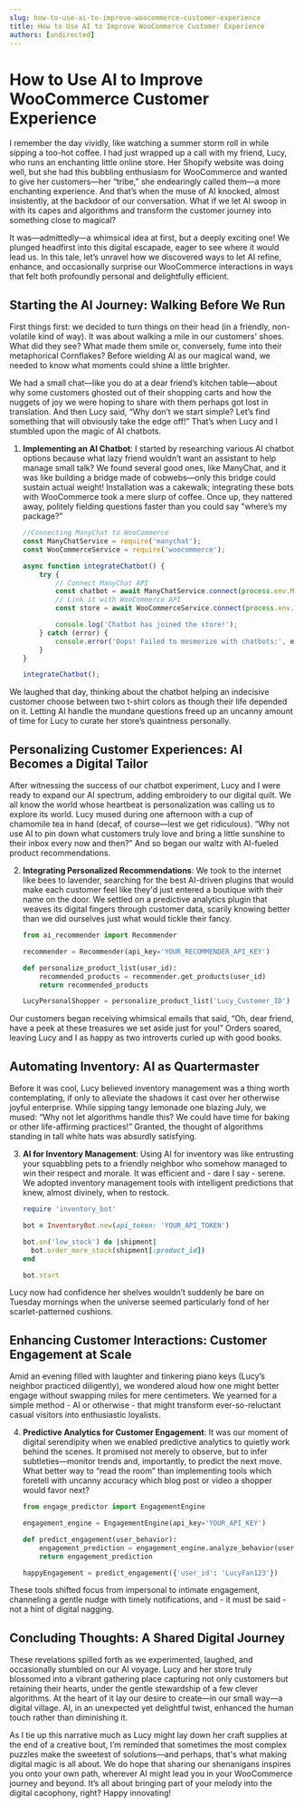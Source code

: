 ```yaml
---
slug: how-to-use-ai-to-improve-woocommerce-customer-experience
title: How to Use AI to Improve WooCommerce Customer Experience
authors: [undirected]
---
```



# How to Use AI to Improve WooCommerce Customer Experience

I remember the day vividly, like watching a summer storm roll in while sipping a too-hot coffee. I had just wrapped up a call with my friend, Lucy, who runs an enchanting little online store. Her Shopify website was doing well, but she had this bubbling enthusiasm for WooCommerce and wanted to give her customers—her “tribe,” she endearingly called them—a more enchanting experience. And that’s when the muse of AI knocked, almost insistently, at the backdoor of our conversation. What if we let AI swoop in with its capes and algorithms and transform the customer journey into something close to magical?

It was—admittedly—a whimsical idea at first, but a deeply exciting one! We plunged headfirst into this digital escapade, eager to see where it would lead us. In this tale, let’s unravel how we discovered ways to let AI refine, enhance, and occasionally surprise our WooCommerce interactions in ways that felt both profoundly personal and delightfully efficient.

## Starting the AI Journey: Walking Before We Run

First things first: we decided to turn things on their head (in a friendly, non-volatile kind of way). It was about walking a mile in our customers' shoes. What did they see? What made them smile or, conversely, fume into their metaphorical Cornflakes? Before wielding AI as our magical wand, we needed to know what moments could shine a little brighter.

We had a small chat—like you do at a dear friend’s kitchen table—about why some customers ghosted out of their shopping carts and how the nuggets of joy we were hoping to share with them perhaps got lost in translation. And then Lucy said, “Why don’t we start simple? Let’s find something that will obviously take the edge off!” That’s when Lucy and I stumbled upon the magic of AI chatbots.

1. **Implementing an AI Chatbot**: I started by researching various AI chatbot options because what lazy friend wouldn’t want an assistant to help manage small talk? We found several good ones, like ManyChat, and it was like building a bridge made of cobwebs—only this bridge could sustain actual weight! Installation was a cakewalk; integrating these bots with WooCommerce took a mere slurp of coffee. Once up, they nattered away, politely fielding questions faster than you could say "where’s my package?”

    ```javascript
    //Connecting ManyChat to WooCommerce
    const ManyChatService = require('manychat');
    const WooCommerceService = require('woocommerce');

    async function integrateChatbot() {
        try {
            // Connect ManyChat API
            const chatbot = await ManyChatService.connect(process.env.MANYCHAT_API_KEY);
            // Link it with WooCommerce API
            const store = await WooCommerceService.connect(process.env.WC_API_KEY);

            console.log('Chatbot has joined the store!');
        } catch (error) {
            console.error('Oops! Failed to mesmerize with chatbots:', error);
        }
    }

    integrateChatbot();
    ```

We laughed that day, thinking about the chatbot helping an indecisive customer choose between two t-shirt colors as though their life depended on it. Letting AI handle the mundane questions freed up an uncanny amount of time for Lucy to curate her store’s quaintness personally.

## Personalizing Customer Experiences: AI Becomes a Digital Tailor

After witnessing the success of our chatbot experiment, Lucy and I were ready to expand our AI spectrum, adding embroidery to our digital quilt. We all know the world whose heartbeat is personalization was calling us to explore its world. Lucy mused during one afternoon with a cup of chamomile tea in hand (decaf, of course—lest we get ridiculous). “Why not use AI to pin down what customers truly love and bring a little sunshine to their inbox every now and then?” And so began our waltz with AI-fueled product recommendations.

2. **Integrating Personalized Recommendations**: We took to the internet like bees to lavender, searching for the best AI-driven plugins that would make each customer feel like they'd just entered a boutique with their name on the door. We settled on a predictive analytics plugin that weaves its digital fingers through customer data, scarily knowing better than we did ourselves just what would tickle their fancy.

    ```python
    from ai_recommender import Recommender

    recommender = Recommender(api_key='YOUR_RECOMMENDER_API_KEY')

    def personalize_product_list(user_id):
        recommended_products = recommender.get_products(user_id)
        return recommended_products

    LucyPersonalShopper = personalize_product_list('Lucy_Customer_ID')
    ```

Our customers began receiving whimsical emails that said, “Oh, dear friend, have a peek at these treasures we set aside just for you!” Orders soared, leaving Lucy and I as happy as two introverts curled up with good books.

## Automating Inventory: AI as Quartermaster

Before it was cool, Lucy believed inventory management was a thing worth contemplating, if only to alleviate the shadows it cast over her otherwise joyful enterprise. While sipping tangy lemonade one blazing July, we mused: “Why not let algorithms handle this? We could have time for baking or other life-affirming practices!” Granted, the thought of algorithms standing in tall white hats was absurdly satisfying.

3. **AI for Inventory Management**: Using AI for inventory was like entrusting your squabbling pets to a friendly neighbor who somehow managed to win their respect and morale. It was efficient and - dare I say - serene. We adopted inventory management tools with intelligent predictions that knew, almost divinely, when to restock.

    ```ruby
    require 'inventory_bot'

    bot = InventoryBot.new(api_token: 'YOUR_API_TOKEN')

    bot.on('low_stock') do |shipment|
      bot.order_more_stock(shipment[:product_id])
    end

    bot.start
    ```

Lucy now had confidence her shelves wouldn’t suddenly be bare on Tuesday mornings when the universe seemed particularly fond of her scarlet-patterned cushions.

## Enhancing Customer Interactions: Customer Engagement at Scale

Amid an evening filled with laughter and tinkering piano keys (Lucy’s neighbor practiced diligently), we wondered aloud how one might better engage without swapping miles for mere centimeters. We yearned for a simple method - AI or otherwise - that might transform ever-so-reluctant casual visitors into enthusiastic loyalists.

4. **Predictive Analytics for Customer Engagement**: It was our moment of digital serendipity when we enabled predictive analytics to quietly work behind the scenes. It promised not merely to observe, but to infer subtleties—monitor trends and, importantly, to predict the next move. What better way to “read the room” than implementing tools which foretell with uncanny accuracy which blog post or video a shopper would favor next?

    ```python
    from engage_predictor import EngagementEngine

    engagement_engine = EngagementEngine(api_key='YOUR_API_KEY')

    def predict_engagement(user_behavior):
        engagement_prediction = engagement_engine.analyze_behavior(user_behavior)
        return engagement_prediction

    happyEngagement = predict_engagement({'user_id': 'LucyFan123'})
    ```

These tools shifted focus from impersonal to intimate engagement, channeling a gentle nudge with timely notifications, and - it must be said - not a hint of digital nagging.

## Concluding Thoughts: A Shared Digital Journey

These revelations spilled forth as we experimented, laughed, and occasionally stumbled on our AI voyage. Lucy and her store truly blossomed into a vibrant gathering place capturing not only customers but retaining their hearts, under the gentle stewardship of a few clever algorithms. At the heart of it lay our desire to create—in our small way—a digital village. AI, in an unexpected yet delightful twist, enhanced the human touch rather than diminishing it.

As I tie up this narrative much as Lucy might lay down her craft supplies at the end of a creative bout, I’m reminded that sometimes the most complex puzzles make the sweetest of solutions—and perhaps, that's what making digital magic is all about. We do hope that sharing our shenanigans inspires you onto your own path, wherever AI might lead you in your WooCommerce journey and beyond. It’s all about bringing part of your melody into the digital cacophony, right? Happy innovating!